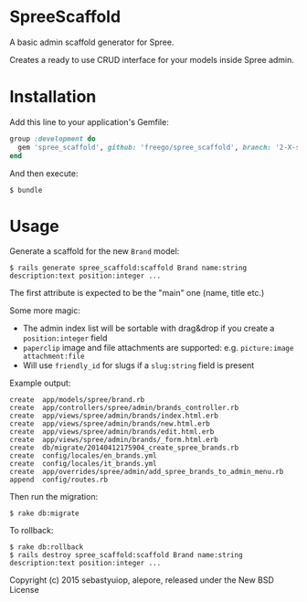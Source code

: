 SpreeScaffold
=============

A basic admin scaffold generator for Spree.

Creates a ready to use CRUD interface for your models inside Spree admin.

Installation
============

Add this line to your application's Gemfile:
```ruby
group :development do
  gem 'spree_scaffold', github: 'freego/spree_scaffold', branch: '2-X-stable'
end
```

And then execute:

    $ bundle

Usage
=====

Generate a scaffold for the new `Brand` model:

    $ rails generate spree_scaffold:scaffold Brand name:string description:text position:integer ...

The first attribute is expected to be the "main" one (name, title etc.)

Some more magic:
* The admin index list will be sortable with drag&drop if you create a `position:integer` field
* `paperclip` image and file attachments are supported: e.g. `picture:image attachment:file`
* Will use `friendly_id` for slugs if a `slug:string` field is present

Example output:

    create  app/models/spree/brand.rb
    create  app/controllers/spree/admin/brands_controller.rb
    create  app/views/spree/admin/brands/index.html.erb
    create  app/views/spree/admin/brands/new.html.erb
    create  app/views/spree/admin/brands/edit.html.erb
    create  app/views/spree/admin/brands/_form.html.erb
    create  db/migrate/20140412175904_create_spree_brands.rb
    create  config/locales/en_brands.yml
    create  config/locales/it_brands.yml
    create  app/overrides/spree/admin/add_spree_brands_to_admin_menu.rb
    append  config/routes.rb

Then run the migration:

    $ rake db:migrate

To rollback:

    $ rake db:rollback
    $ rails destroy spree_scaffold:scaffold Brand name:string description:text position:integer ...

Copyright (c) 2015 sebastyuiop, alepore, released under the New BSD License